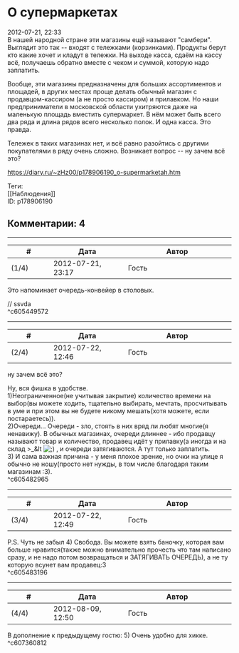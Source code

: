 О супермаркетах
===============

  
2012-07-21, 22:33  
 В нашей народной стране эти магазины ещё называют "самбери". Выглядит это так -- входят с тележками (корзинками). Продукты берут кто какие хочет и кладут в тележки. На выходе касса, сдаём на кассу всё, получаешь обратно вместе с чеком и суммой, которую надо заплатить.   
   
 Вообще, эти магазины предназначены для больших ассортиментов и площадей, в других местах проще делать обычный магазин с продавцом-кассиром (а не просто кассиром) и прилавком. Но наши предприниматели в московской области ухитряются даже на маленькую площадь вместить супермаркет. В нём может быть всего   два ряда   и длина рядов всего несколько полок. И одна касса. Это правда.   
   
 Тележек в таких магазинах нет, и всё равно разойтись с другими покупателями в ряду очень сложно. Возникает вопрос -- ну зачем всё это?   
  
<https://diary.ru/~zHz00/p178906190_o-supermarketah.htm>  
  
Теги:  
[[Наблюдения]]  
ID: p178906190  


Комментарии: 4
--------------

  


---



|         #         |              Дата              |                     Автор                     |           ID           |
| --- | --- | --- | --- |
| (1/4) | 2012-07-21, 23:17 | Гость | c605449572 |

  
 Это напоминает очередь-конвейер в столовых.   
   
 // ssvda   
 ^c605449572

---



|         #         |              Дата              |                     Автор                     |           ID           |
| --- | --- | --- | --- |
| (2/4) | 2012-07-22, 12:46 | Гость | c605482965 |

  
  ну зачем всё это?    
   
 Ну, вся фишка в удобстве.   
 1)Неограниченное(не учитывая закрытие) количество времени на выбор(вы можете ходить, тщательно выбирать, мечтать, просчитывать в уме и при этом вы не будете никому мешать(хотя можете, если постараетесь)).   
 2)Очереди... Очереди - зло, стоять в них вряд ли любят многие(я ненавижу). В обычных магазинах, очереди длиннее - ибо продавцу называют товар и количество, продавец идёт у прилавку(а иногда и на склад >\_&lt ![;)](/picture/1136.gif) , и очереди затягиваются. А тут только заплатить.   
 3) И сама важная причина - у меня плохое зрение, но очки на улице я обычно не ношу(просто нет нужды, в том числе благодаря таким магазинам :3).   
 ^c605482965

---



|         #         |              Дата              |                     Автор                     |           ID           |
| --- | --- | --- | --- |
| (3/4) | 2012-07-22, 12:49 | Гость | c605483196 |

  
 P.S. Чуть не забыл 4) Свобода. Вы можете взять баночку, которая вам больше нравится(также можно внимательно прочесть что там написано сразу, и не надо потом возвращаться и ЗАТЯГИВАТЬ ОЧЕРЕДЬ), а не ту которую всунет вам продавец:3   
 ^c605483196

---



|         #         |              Дата              |                     Автор                     |           ID           |
| --- | --- | --- | --- |
| (4/4) | 2012-08-09, 12:50 | Гость | c607360812 |

  
 В дополнение к предыдущему гостю: 5) Очень удобно для хикке.   
 ^c607360812